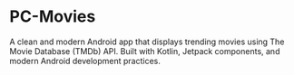 # PC-Movies
A clean and modern Android app that displays trending movies using The Movie Database (TMDb) API. Built with Kotlin, Jetpack components, and modern Android development practices.
